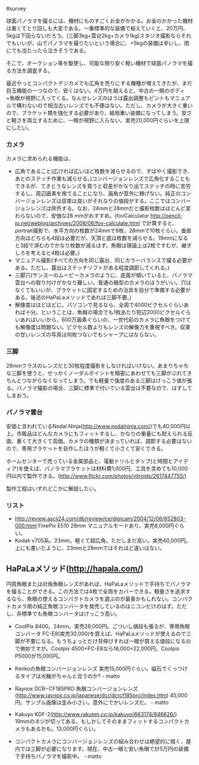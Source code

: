 #survey

球面パノラマを撮るには、機材にものすごくお金がかかる。お金のかかった機材は重くてとり回しも大変である。一番標準的な装備で揃えていくと、20万円、5kgは下回らないだろう。(三脚3kg+雲台2kg+カメラ1kg)スタジオ撮影ならそれでもいいが、山でパノラマを撮りたいという場合に、+5kgの装備は辛いし、雨にでも当たったら泣きそうである。



そこで、オークション等を駆使し、可能な限り安く軽い機材で球面パノラマを撮る方法を調査する。



最近やっとコンパクトデジカメでも広角を売りにする機種が増えてきたが、まだ目玉機能の一つなので、安くはない。4万円を越えると、中古の一眼のボディ+魚眼が視野に入ってくる。なんせレンズのほうは露出調整もピントもマニュアルで構わないので相当古いレンズでも不便はない。ただし、カメラが大きく重いので、ブラケット類を強化する必要があり、結局重い装備になってしまう。安さと軽さを両立するために、一眼が視野に入らない、実売20,000円ぐらいを上限にしたい。


### カメラ

カメラに求められる機能は、

* 広角であること(広ければ広いほど枚数を減らせるので、すばやく撮影でき、あとのステッチ作業も減らせる。)コンバージョンレンズで広角化することもできるが、てきとうなレンズを買うと収差がかなり出てステッチの時に苦労するし、周辺画素を捨てることになり、画角が意外に稼げない。純正のコンバージョンレンズは収束は良いがそれなりの値段がする。ここではコンバージョンレンズは除外する。なお、24mmと28mmだと撮影枚数はほとんど変わらないので、安価な28 mmがおすすめ。(fovCalculator http://pencil-jp.net/weblog/archives/2008/06/fov-calculate.html で計算すると、portrait撮影で、水平方向の枚数が24mmで9枚、28mmで10枚ぐらい。垂直方向はどちらも4段は必要だが、天頂と底は枚数を減らせる。19mmになると3段で済むのでかなり枚数が減るはず。魚眼は理論上は2枚ですむが、継ぎしろを考えると4枚は必要。)
* マニュアル撮影(すべての方向を同じ露出、同じカラーバランスで撮る必要がある。ただし、露出はステッチソフトがある程度調節してくれる。)
* 三脚穴(サンヨーのムービーカメラのように、底面が傾いていると、パノラマ雲台への取り付けがかなり難しい。普通の箱型のカメラのほうがいい。穴はなくてもいいが、ブラケットに固定するための治具を自分で準備する必要がある。後述のHaPaLaメソッドであれば三脚不要。)
* 解像度はほどほどに。パソコンで見るなら、全周で4000ピクセルぐらいあれば十分。ということは、魚眼の場合でも1枚あたり短辺2000ピクセルぐらいあればいいから、600万画素ぐらいの、一世代前のカメラに魚眼をつけても解像度は問題ない。ピクセル数よりもレンズの解像力を重視すべき。収束の甘いレンズの写真は何枚つないでもシャープにはならない。

### 三脚

28mmクラスのレンズだと30枚程度撮影をしなければいけない。あまりちゃちな三脚を使うと、せっかくノーダルポイントを精密にあわせても三脚がぶれてきちんとつながらなくなってしまう。でも軽量で強度のある三脚はけっこう値が張る。パノラマ撮影の場合、三脚に標準で付いている雲台は不要なので、はずしてしまおう。


### パノラマ雲台

安価と言われているNodal Ninja(http://www.nodalninja.com/)でも40,000円以上。市販品はどんなカメラにもフィットするし、かなりの重量にも耐えられる反面、重くて大きくて高価。カメラの種類が決まっていれば、調節する必要はないので、専用ブラケットを自作したほうが軽くて小さくて安くできる。



ホームセンターで売っている金属部品と、電動ドリルとタップ(と時間とアイディア)を使えば、パノラマブラケットは材料費1,000円、工具を含めても10,000円以内で製作できる。(http://www.flickr.com/photos/vitroids/2617447755/)

製作工程はいずれどこかに解説したい。


### リスト

* http://review.ascii24.com/db/review/ce/digicam/2004/12/06/652803-000.html FinePix E510 28mm マニュアルモードあり。実売8,000円ぐらい。
* Kodak v705系。23mm。軽くて超広角。ただしまだ高い。実売40,000円。上にも書いたように、23mmと28mmではそれほど違いはない。



## HaPaLaメソッド(http://hapala.com/)

円周魚眼または対角魚眼レンズがあれば、HaPaLaメソッドで手持ちでパノラマを撮ることができる。この方法では4枚で全周をカバーできる。軽量さを追求するなら、魚眼の使えるコンパクトカメラを選ぶのが最善かもしれない。コンパクトカメラ用の純正魚眼コンバータを発売しているのはニコンだけのはず。ただし、非標準でも魚眼コンバータはけっこう高い。

* CoolPix 8400。24mm。実売28,000円。ごついし値段も張るが、専用魚眼コンバータ FC-E9(実売30,000)を買えば、HaPaLaメソッドが使えるので三脚が不要になる。もうちょっとだけ背伸びすれば一眼が買える値段になるので微妙ですが。Coolpix 4500+FC-E8なら18,000+22,000円。Coolpix P5000が15,000円。


* Kenkoの魚眼コンバージョンレンズ 実売15,000円ぐらい。磁石でくっつけるタイプは光軸がちゃんと合うのか? - matto 
* Raynox DCR−CF185PRO 魚眼コンバージョンレンズ(http://www.raynox.co.jp/japanese/dcr/dcrcf185pro/index.htm) 45,000円。サンプル画像は歪み小さい。意外にでかいレンズだ。 - matto 
* Kakuyo KDF-2(http://www.rakuten.co.jp/kakuyo/663174/846626/) 19mmのネジが切ってある。もしかしてそのままフィットするコンパクトカメラもあるかも。13,000円ぐらい。
* コンパクトカメラにコンバージョンレンズの組み合わせは絶望的に暗く、屋内では三脚が必要になります。現在、中古一眼と安い魚眼で計5万円の装備で手持ちパノラマを撮影中。 - matto 
<!--  -->



